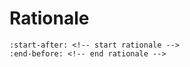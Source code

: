 # Rationale

```{include} ../../../README.md
:start-after: <!-- start rationale -->
:end-before: <!-- end rationale -->
```
